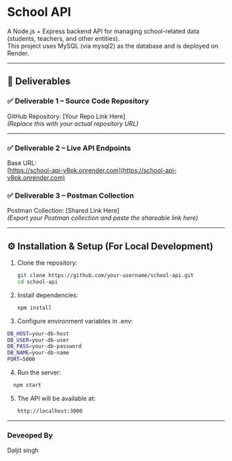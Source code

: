 # School API

A Node.js + Express backend API for managing school-related data (students, teachers, and other entities).  
This project uses MySQL (via mysql2) as the database and is deployed on Render.

---

## 🚀 Deliverables

### ✅ Deliverable 1 – Source Code Repository
GitHub Repository: [Your Repo Link Here]  
*(Replace this with your actual repository URL)*

---

### ✅ Deliverable 2 – Live API Endpoints

Base URL:  
[https://school-api-v8pk.onrender.com](https://school-api-v8pk.onrender.com)




### ✅ Deliverable 3 – Postman Collection
Postman Collection: [Shared Link Here]  
*(Export your Postman collection and paste the shareable link here)*

---

## ⚙️ Installation & Setup (For Local Development)

1. Clone the repository:
   ```bash
   git clone https://github.com/your-username/school-api.git
   cd school-api
   ```
2. Install dependencies:
   ```bash
   npm install
   ```
3. Configure environment variables in .env:
```bash
DB_HOST=your-db-host
DB_USER=your-db-user
DB_PASS=your-db-password
DB_NAME=your-db-name
PORT=5000
```
4. Run the server:
 ```bash
   npm start
   ```
5. The API will be available at:
   ```bash
   http://localhost:3000
   ```
   
   
---

### Deveoped By 
Daljit singh

